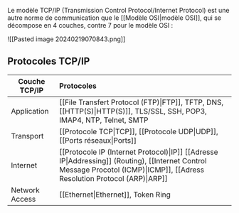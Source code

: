 
Le modèle TCP/IP (Transmission Control Protocol/Internet Protocol) est une autre norme de communication que le [[Modèle OSI|modèle OSI]], qui se décompose en 4 couches, contre 7 pour le modèle OSI : 

![[Pasted image 20240219070843.png]]

## Protocoles TCP/IP

| Couche TCP/IP  | Protocoles                                                                                                                                                                   |
| -------------- | :--------------------------------------------------------------------------------------------------------------------------------------------------------------------------- |
| Application    | [[File Transfert Protocol (FTP)\|FTP]], TFTP, DNS, [[HTTP(S)\|HTTP(S)]], TLS/SSL, SSH, POP3, IMAP4, NTP, Telnet, SMTP                                                        |
| Transport      | [[Protocole TCP\|TCP]], [[Protocole UDP\|UDP]], [[Ports réseaux\|Ports]]                                                                                                     |
| Internet       | [[Protocole IP (Internet Protocol)\|IP]] [[Adresse IP\|Addressing]] (Routing), [[Internet Control Message Procotol (ICMP)\|ICMP]], [[Adress Resolution Protocol (ARP)\|ARP]] |
| Network Access | [[Ethernet\|Ethernet]], Token Ring                                                                                                                                           |
